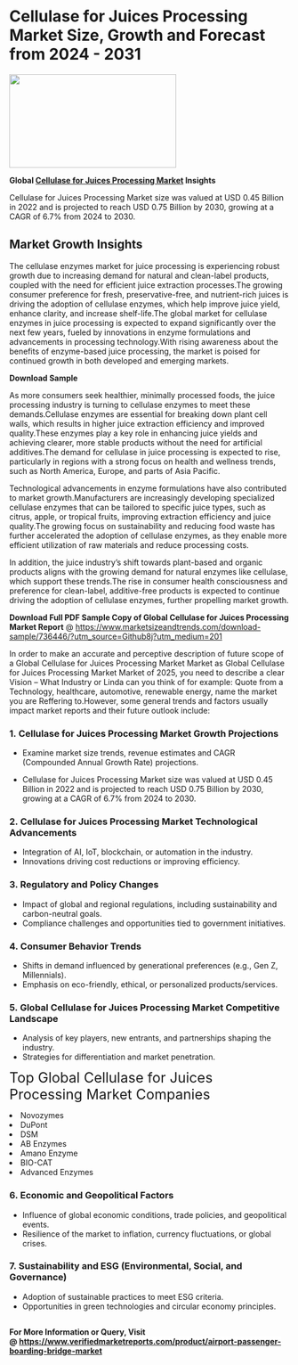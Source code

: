 <H1>Cellulase for Juices Processing Market Size, Growth and Forecast from 2024 - 2031</H1><img class="aligncenter size-medium wp-image-584254" src="https://thirdeyenews.in/wp-content/uploads/2024/09/Global-Market-Research-300x168.jpeg" alt="" width="300" height="168" /><p><strong>Global&nbsp;<a href="https://www.marketsizeandtrends.com/download-sample/736446/?utm_source=Github8j?utm_medium=201">Cellulase for Juices Processing Market</a> Insights</strong></p><p>Cellulase for Juices Processing Market size was valued at USD 0.45 Billion in 2022 and is projected to reach USD 0.75 Billion by 2030, growing at a CAGR of 6.7% from 2024 to 2030.</p><p><h2>Market Growth Insights</h2> <p>The cellulase enzymes market for juice processing is experiencing robust growth due to increasing demand for natural and clean-label products, coupled with the need for efficient juice extraction processes.The growing consumer preference for fresh, preservative-free, and nutrient-rich juices is driving the adoption of cellulase enzymes, which help improve juice yield, enhance clarity, and increase shelf-life.The global market for cellulase enzymes in juice processing is expected to expand significantly over the next few years, fueled by innovations in enzyme formulations and advancements in processing technology.With rising awareness about the benefits of enzyme-based juice processing, the market is poised for continued growth in both developed and emerging markets.</p> <p><strong>Download Sample</strong></p> <p>As more consumers seek healthier, minimally processed foods, the juice processing industry is turning to cellulase enzymes to meet these demands.Cellulase enzymes are essential for breaking down plant cell walls, which results in higher juice extraction efficiency and improved quality.These enzymes play a key role in enhancing juice yields and achieving clearer, more stable products without the need for artificial additives.The demand for cellulase in juice processing is expected to rise, particularly in regions with a strong focus on health and wellness trends, such as North America, Europe, and parts of Asia Pacific.</p> <p>Technological advancements in enzyme formulations have also contributed to market growth.Manufacturers are increasingly developing specialized cellulase enzymes that can be tailored to specific juice types, such as citrus, apple, or tropical fruits, improving extraction efficiency and juice quality.The growing focus on sustainability and reducing food waste has further accelerated the adoption of cellulase enzymes, as they enable more efficient utilization of raw materials and reduce processing costs.</p> <p>In addition, the juice industry’s shift towards plant-based and organic products aligns with the growing demand for natural enzymes like cellulase, which support these trends.The rise in consumer health consciousness and preference for clean-label, additive-free products is expected to continue driving the adoption of cellulase enzymes, further propelling market growth.</p> <p><span class=""><strong>Download Full PDF Sample Copy of Global Cellulase for Juices Processing Market Report</strong> @ <a href="https://www.marketsizeandtrends.com/download-sample/736446/?utm_source=Github8j?utm_medium=201" target="_blank">https://www.marketsizeandtrends.com/download-sample/736446/?utm_source=Github8j?utm_medium=201</a></span></p><p>In order to make an accurate and perceptive description of future scope of a Global&nbsp;Cellulase for Juices Processing Market Market as Global&nbsp;Cellulase for Juices Processing Market Market of 2025, you need to describe a clear Vision &ndash; What Industry or Linda can you think of for example: Quote from a Technology, healthcare, automotive, renewable energy, name the market you are Reffering to.However, some general trends and factors usually impact market reports and their future outlook include:</p><h3>1.&nbsp;<strong>Cellulase for Juices Processing Market Growth Projections</strong></h3><ul><li>Examine market size trends, revenue estimates and CAGR (Compounded Annual Growth Rate) projections.</li><li><p>Cellulase for Juices Processing Market size was valued at USD 0.45 Billion in 2022 and is projected to reach USD 0.75 Billion by 2030, growing at a CAGR of 6.7% from 2024 to 2030.</p></li></ul><h3>2.&nbsp;<strong>Cellulase for Juices Processing Market Technological Advancements</strong></h3><ul><li>Integration of AI, IoT, blockchain, or automation in the industry.</li><li>Innovations driving cost reductions or improving efficiency.</li></ul><h3>3.&nbsp;<strong>Regulatory and Policy Changes</strong></h3><ul><li>Impact of global and regional regulations, including sustainability and carbon-neutral goals.</li><li>Compliance challenges and opportunities tied to government initiatives.</li></ul><h3>4.&nbsp;<strong>Consumer Behavior Trends</strong></h3><ul><li>Shifts in demand influenced by generational preferences (e.g., Gen Z, Millennials).</li><li>Emphasis on eco-friendly, ethical, or personalized products/services.</li></ul><h3>5.&nbsp;<strong>Global Cellulase for Juices Processing Market Competitive Landscape</strong></h3><ul><li>Analysis of key players, new entrants, and partnerships shaping the industry.</li><li>Strategies for differentiation and market penetration.</li></ul><p data-pm-slice="1 1 []"><span style="color: inherit; font-family: inherit; font-size: 25px;">Top Global Cellulase for Juices Processing Market Companies</span></p><div class="" data-test-id=""><p><li>Novozymes</li><li> DuPont</li><li> DSM</li><li> AB Enzymes</li><li> Amano Enzyme</li><li> BIO-CAT</li><li> Advanced Enzymes</li></p></div><h3>6.&nbsp;<strong>Economic and Geopolitical Factors</strong></h3><ul><li>Influence of global economic conditions, trade policies, and geopolitical events.</li><li>Resilience of the market to inflation, currency fluctuations, or global crises.</li></ul><h3>7.&nbsp;<strong>Sustainability and ESG (Environmental, Social, and Governance)</strong></h3><ul><li>Adoption of sustainable practices to meet ESG criteria.</li><li>Opportunities in green technologies and circular economy principles.</li></ul><h2><strong style="font-size: 14px;">For More Information or Query, Visit @&nbsp;</strong><a style="background-color: #ffffff; font-size: 14px;" href="https://www.marketsizeandtrends.com/report/cellulase-for-juices-processing-market/" target="_blank">https://www.verifiedmarketreports.com/product/airport-passenger-boarding-bridge-market</a></h2>